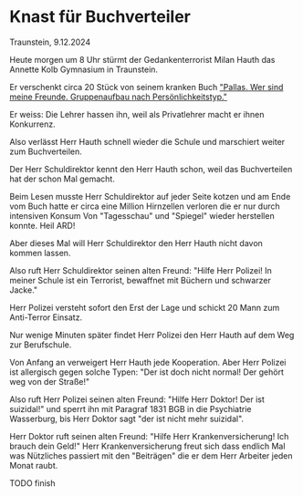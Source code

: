 # Knast für Buchverteiler

Traunstein, 9.12.2024

Heute morgen um 8 Uhr stürmt
der Gedankenterrorist Milan Hauth
das Annette Kolb Gymnasium
in Traunstein.

Er verschenkt circa 20 Stück
von seinem kranken Buch
["Pallas. Wer sind meine Freunde.
Gruppenaufbau nach Persönlichkeitstyp."](https://milahu.github.io/alchi/src/whoaremyfriends/wersindmeinefreunde.html)

Er weiss: Die Lehrer hassen ihn,
weil als Privatlehrer
macht er ihnen Konkurrenz.

Also verlässt Herr Hauth
schnell wieder die Schule
und marschiert weiter
zum Buchverteilen.



Der Herr Schuldirektor
kennt den Herr Hauth schon,
weil das Buchverteilen
hat der schon Mal gemacht.

Beim Lesen musste Herr Schuldirektor
auf jeder Seite kotzen
und am Ende vom Buch
hatte er circa eine Million
Hirnzellen verloren
die er nur durch intensiven Konsum
Von "Tagesschau" und "Spiegel"
wieder herstellen konnte.
Heil ARD!

Aber dieses Mal
will Herr Schuldirektor
den Herr Hauth
nicht davon kommen lassen.



Also ruft Herr Schuldirektor
seinen alten Freund:
"Hilfe Herr Polizei!
In meiner Schule
ist ein Terrorist,
bewaffnet mit Büchern
und schwarzer Jacke."

Herr Polizei versteht sofort
den Erst der Lage
und schickt 20 Mann
zum Anti-Terror Einsatz.

Nur wenige Minuten später
findet Herr Polizei den Herr Hauth
auf dem Weg zur Berufschule.



Von Anfang an
verweigert Herr Hauth
jede Kooperation.
Aber Herr Polizei ist allergisch
gegen solche Typen:
"Der ist doch nicht normal!
Der gehört weg von der Straße!"

Also ruft Herr Polizei
seinen alten Freund:
"Hilfe Herr Doktor!
Der ist suizidal!"
und sperrt ihn
mit Paragraf 1831 BGB
in die Psychiatrie Wasserburg,
bis Herr Doktor sagt
"der ist nicht mehr suizidal".

Herr Doktor
ruft seinen alten Freund:
"Hilfe Herr Krankenversicherung!
Ich brauch dein Geld!"
Herr Krankenversicherung freut sich
dass endlich Mal was Nützliches passiert
mit den "Beiträgen"
die er dem Herr Arbeiter jeden Monat raubt.

TODO finish
